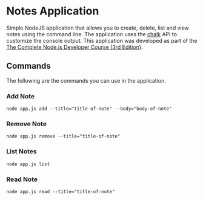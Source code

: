 # Notes Application

Simple NodeJS application that allows you to create, delete, list and view notes using the command line. The application uses the [chalk](https://www.npmjs.com/package/chalk) API to customize the console output. This application was developed as part of the [The Complete Node.js Developer Course (3rd Edition)](https://www.udemy.com/the-complete-nodejs-developer-course-2/).

## Commands

The following are the commands you can use in the application.

### Add Note

    node app.js add --title="title-of-note" --body="body-of-note"
    
### Remove Note

    node app.js remove --title="title-of-note"

### List Notes

    node app.js list
    
### Read Note

    node app.js read --title="title-of-note"
